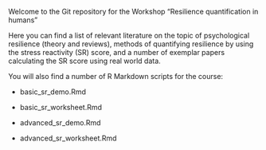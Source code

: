 Welcome to the Git repository for the Workshop “Resilience quantification in humans”

Here you can find a list of relevant literature on the topic of psychological resilience (theory and reviews), methods of quantifying resilience by using the stress reactivity (SR) score, and a number of exemplar papers calculating the SR score using real world data.

You will also find a number of R Markdown scripts for the course:

- basic_sr_demo.Rmd

- basic_sr_worksheet.Rmd

- advanced_sr_demo.Rmd

- advanced_sr_worksheet.Rmd
